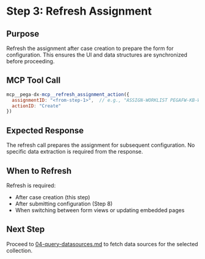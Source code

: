 # Step 3: Refresh Assignment

## Purpose

Refresh the assignment after case creation to prepare the form for configuration. This ensures the UI and data structures are synchronized before proceeding.

## MCP Tool Call

```javascript
mcp__pega-dx-mcp__refresh_assignment_action({
  assignmentID: "<from-step-1>",  // e.g., "ASSIGN-WORKLIST PEGAFW-KB-WORK-ARTICLE KB-2020!CREATEFORM_DEFAULT"
  actionID: "Create"
})
```

## Expected Response

The refresh call prepares the assignment for subsequent configuration. No specific data extraction is required from the response.

## When to Refresh

Refresh is required:
- After case creation (this step)
- After submitting configuration (Step 8)
- When switching between form views or updating embedded pages

## Next Step

Proceed to [04-query-datasources.md](04-query-datasources.md) to fetch data sources for the selected collection.
